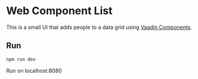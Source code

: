 # Web Component List

This is a small UI that adds people to a data grid using [Vaadin Components](https://vaadin.com/components).

## Run

```md
npm run dev
```

Run on localhost:8080

